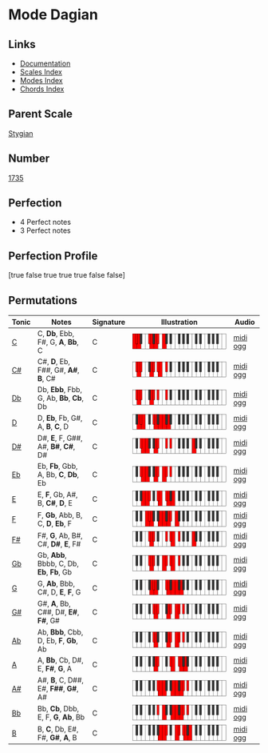 # Mode Dagian

## Links

- [Documentation](index.md)
- [Scales Index](Scales.md)
- [Modes Index](Modes.md)
- [Chords Index](Chords.md)

## Parent Scale

[Stygian](ScaleStygian.md)

## Number

[1735](https://ianring.com/musictheory/scales/1735)

## Perfection

- 4 Perfect notes
- 3 Perfect notes

## Perfection Profile

[true false true true true false false]

## Permutations

| Tonic | Notes | Signature | Illustration | Audio |
|-------|-------|-----------|--------------|-------|
| [C](ModeCNaturalDagian.md) | C, **Db**, Ebb, F#, G, **A**, **Bb**, C | C | ![CNaturalDagian](ModeCNaturalDagian.png) | [midi](ModeCNaturalDagian.mid) [ogg](ModeCNaturalDagian.ogg) |
| [C#](ModeCSharpDagian.md) | C#, **D**, Eb, F##, G#, **A#**, **B**, C# | C | ![CSharpDagian](ModeCSharpDagian.png) | [midi](ModeCSharpDagian.mid) [ogg](ModeCSharpDagian.ogg) |
| [Db](ModeDFlatDagian.md) | Db, **Ebb**, Fbb, G, Ab, **Bb**, **Cb**, Db | C | ![DFlatDagian](ModeDFlatDagian.png) | [midi](ModeDFlatDagian.mid) [ogg](ModeDFlatDagian.ogg) |
| [D](ModeDNaturalDagian.md) | D, **Eb**, Fb, G#, A, **B**, **C**, D | C | ![DNaturalDagian](ModeDNaturalDagian.png) | [midi](ModeDNaturalDagian.mid) [ogg](ModeDNaturalDagian.ogg) |
| [D#](ModeDSharpDagian.md) | D#, **E**, F, G##, A#, **B#**, **C#**, D# | C | ![DSharpDagian](ModeDSharpDagian.png) | [midi](ModeDSharpDagian.mid) [ogg](ModeDSharpDagian.ogg) |
| [Eb](ModeEFlatDagian.md) | Eb, **Fb**, Gbb, A, Bb, **C**, **Db**, Eb | C | ![EFlatDagian](ModeEFlatDagian.png) | [midi](ModeEFlatDagian.mid) [ogg](ModeEFlatDagian.ogg) |
| [E](ModeENaturalDagian.md) | E, **F**, Gb, A#, B, **C#**, **D**, E | C | ![ENaturalDagian](ModeENaturalDagian.png) | [midi](ModeENaturalDagian.mid) [ogg](ModeENaturalDagian.ogg) |
| [F](ModeFNaturalDagian.md) | F, **Gb**, Abb, B, C, **D**, **Eb**, F | C | ![FNaturalDagian](ModeFNaturalDagian.png) | [midi](ModeFNaturalDagian.mid) [ogg](ModeFNaturalDagian.ogg) |
| [F#](ModeFSharpDagian.md) | F#, **G**, Ab, B#, C#, **D#**, **E**, F# | C | ![FSharpDagian](ModeFSharpDagian.png) | [midi](ModeFSharpDagian.mid) [ogg](ModeFSharpDagian.ogg) |
| [Gb](ModeGFlatDagian.md) | Gb, **Abb**, Bbbb, C, Db, **Eb**, **Fb**, Gb | C | ![GFlatDagian](ModeGFlatDagian.png) | [midi](ModeGFlatDagian.mid) [ogg](ModeGFlatDagian.ogg) |
| [G](ModeGNaturalDagian.md) | G, **Ab**, Bbb, C#, D, **E**, **F**, G | C | ![GNaturalDagian](ModeGNaturalDagian.png) | [midi](ModeGNaturalDagian.mid) [ogg](ModeGNaturalDagian.ogg) |
| [G#](ModeGSharpDagian.md) | G#, **A**, Bb, C##, D#, **E#**, **F#**, G# | C | ![GSharpDagian](ModeGSharpDagian.png) | [midi](ModeGSharpDagian.mid) [ogg](ModeGSharpDagian.ogg) |
| [Ab](ModeAFlatDagian.md) | Ab, **Bbb**, Cbb, D, Eb, **F**, **Gb**, Ab | C | ![AFlatDagian](ModeAFlatDagian.png) | [midi](ModeAFlatDagian.mid) [ogg](ModeAFlatDagian.ogg) |
| [A](ModeANaturalDagian.md) | A, **Bb**, Cb, D#, E, **F#**, **G**, A | C | ![ANaturalDagian](ModeANaturalDagian.png) | [midi](ModeANaturalDagian.mid) [ogg](ModeANaturalDagian.ogg) |
| [A#](ModeASharpDagian.md) | A#, **B**, C, D##, E#, **F##**, **G#**, A# | C | ![ASharpDagian](ModeASharpDagian.png) | [midi](ModeASharpDagian.mid) [ogg](ModeASharpDagian.ogg) |
| [Bb](ModeBFlatDagian.md) | Bb, **Cb**, Dbb, E, F, **G**, **Ab**, Bb | C | ![BFlatDagian](ModeBFlatDagian.png) | [midi](ModeBFlatDagian.mid) [ogg](ModeBFlatDagian.ogg) |
| [B](ModeBNaturalDagian.md) | B, **C**, Db, E#, F#, **G#**, **A**, B | C | ![BNaturalDagian](ModeBNaturalDagian.png) | [midi](ModeBNaturalDagian.mid) [ogg](ModeBNaturalDagian.ogg) |

